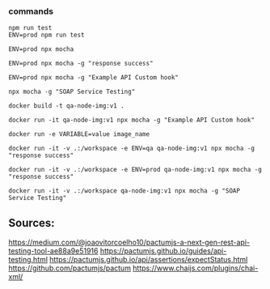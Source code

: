 ### commands
```
npm run test
ENV=prod npm run test

ENV=prod npx mocha

ENV=prod npx mocha -g "response success"

ENV=prod npx mocha -g "Example API Custom hook"

npx mocha -g "SOAP Service Testing"

docker build -t qa-node-img:v1 .

docker run -it qa-node-img:v1 npx mocha -g "Example API Custom hook"

docker run -e VARIABLE=value image_name

docker run -it -v .:/workspace -e ENV=qa qa-node-img:v1 npx mocha -g "response success"

docker run -it -v .:/workspace -e ENV=prod qa-node-img:v1 npx mocha -g "response success"

docker run -it -v .:/workspace qa-node-img:v1 npx mocha -g "SOAP Service Testing"
```

## Sources:
https://medium.com/@joaovitorcoelho10/pactumjs-a-next-gen-rest-api-testing-tool-ae88a9e51916
https://pactumjs.github.io/guides/api-testing.html
https://pactumjs.github.io/api/assertions/expectStatus.html
https://github.com/pactumjs/pactum
https://www.chaijs.com/plugins/chai-xml/

